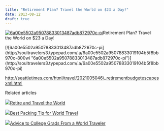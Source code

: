 ```yaml
---
title: "Retirement Plan? Travel the World on $23 a Day!"
date: 2013-08-12
draft: true
---
```


[![6a00e5502a95078833013487adb872970c-pi](https://soultravelers3.typepad.com/.a/6a00e5502a9507883301901ec00c19970b-200wi "6a00e5502a95078833013487adb872970c-pi")](http://soultravelers3.typepad.com/.a/6a00e5502a9507883301901ec00c19970b-pi)Retirement Plan? Travel  
the World on $23 a Day!  
  
  
  
  
  
  
  

<!--more--> [![6a00e5502a95078833013487adb872970c-pi](http://soultravelers3.typepad.com/.a/6a00e5502a95078833019104b5f8bb970c-800wi "6a00e5502a95078833013487adb872970c-pi")](http://soultravelers3.typepad.com/.a/6a00e5502a95078833019104b5f8bb970c-pi)  
  
  
  
  
http://seattletimes.com/html/travel/2021005046\_retirementbudgetescapesxml.html

Related articles

[![](http://i.zemanta.com/185282080_80_80.jpg)](http://soultravelers3new.local/2013/07/retire-and-travel-the-world.html)[Retire and Travel the World](http://soultravelers3new.local/2013/07/retire-and-travel-the-world.html)

[![](http://i.zemanta.com/109082688_80_80.jpg)](http://soultravelers3new.local/2012/08/best-packing-tip-for-world-travel.html)[Best Packing Tip for World Travel](http://soultravelers3new.local/2012/08/best-packing-tip-for-world-travel.html)

[![](http://i.zemanta.com/91218951_80_80.jpg)](http://soultravelers3new.local/2012/05/advice-to-college-grads-from-a-world-traveler.html)[Advice to College Grads From a World Traveler](http://soultravelers3new.local/2012/05/advice-to-college-grads-from-a-world-traveler.html)
